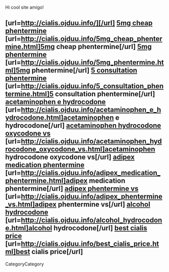 Hi 
cool site amigo!

<a href= http://cialis.ojduu.info/ ></a>   [url=http://cialis.ojduu.info/][/url]   <a href= http://cialis.ojduu.info/5mg_cheap_phentermine.html >5mg cheap phentermine</a>   [url=http://cialis.ojduu.info/5mg_cheap_phentermine.html]5mg cheap phentermine[/url]   <a href= http://cialis.ojduu.info/5mg_phentermine.html >5mg phentermine</a>   [url=http://cialis.ojduu.info/5mg_phentermine.html]5mg phentermine[/url]   <a href= http://cialis.ojduu.info/5_consultation_phentermine.html >5 consultation phentermine</a>   [url=http://cialis.ojduu.info/5_consultation_phentermine.html]5 consultation phentermine[/url]   <a href= http://cialis.ojduu.info/acetaminophen_e_hydrocodone.html >acetaminophen e hydrocodone</a>   [url=http://cialis.ojduu.info/acetaminophen_e_hydrocodone.html]acetaminophen e hydrocodone[/url]   <a href= http://cialis.ojduu.info/acetaminophen_hydrocodone_oxycodone_vs.html >acetaminophen hydrocodone oxycodone vs</a>   [url=http://cialis.ojduu.info/acetaminophen_hydrocodone_oxycodone_vs.html]acetaminophen hydrocodone oxycodone vs[/url]   <a href= http://cialis.ojduu.info/adipex_medication_phentermine.html >adipex medication phentermine</a>   [url=http://cialis.ojduu.info/adipex_medication_phentermine.html]adipex medication phentermine[/url]   <a href= http://cialis.ojduu.info/adipex_phentermine_vs.html >adipex phentermine vs</a>   [url=http://cialis.ojduu.info/adipex_phentermine_vs.html]adipex phentermine vs[/url]   <a href= http://cialis.ojduu.info/alcohol_hydrocodone.html >alcohol hydrocodone</a>   [url=http://cialis.ojduu.info/alcohol_hydrocodone.html]alcohol hydrocodone[/url]   <a href= http://cialis.ojduu.info/best_cialis_price.html >best cialis price</a>   [url=http://cialis.ojduu.info/best_cialis_price.html]best cialis price[/url]
----
CategoryCategory
